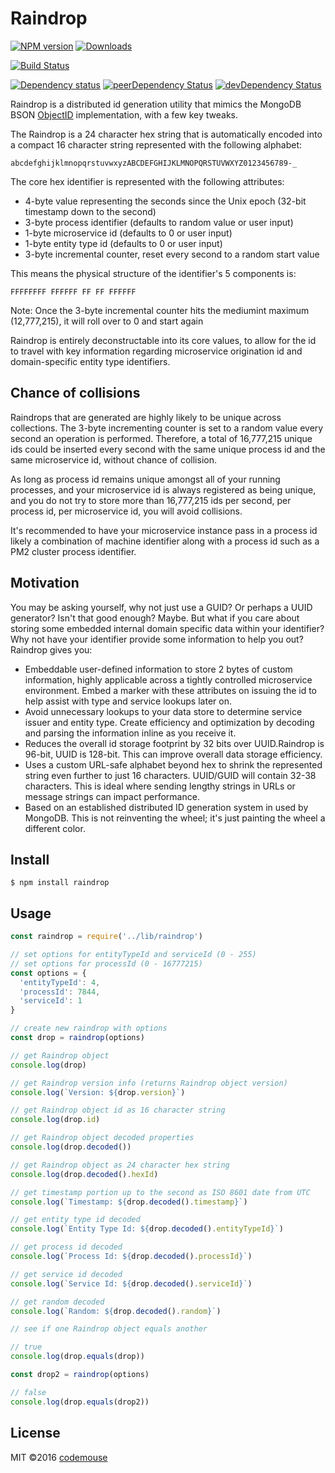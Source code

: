 # Raindrop

[![NPM version][npm-image]][npm-url] [![Downloads][downloads-image]][npm-url] 

[![Build Status][travis-image]][travis-url] 

[![Dependency status][daviddm-image]][daviddm-url] 
[![peerDependency Status][daviddm-peer-image]][daviddm-peer-url]
[![devDependency Status][daviddm-dev-image]][daviddm-dev-url]

Raindrop is a distributed id generation utility that mimics the MongoDB BSON [ObjectID](http://docs.mongodb.org/manual/reference/object-id/#ObjectIDs-BSONObjectIDSpecification) implementation, with a few key tweaks.

The Raindrop is a 24 character hex string that is automatically encoded into a compact 16 character string represented with the following alphabet:

```
abcdefghijklmnopqrstuvwxyzABCDEFGHIJKLMNOPQRSTUVWXYZ0123456789-_
```

The core hex identifier is represented with the following attributes:

* 4-byte value representing the seconds since the Unix epoch (32-bit timestamp down to the second)
* 3-byte process identifier (defaults to random value or user input)
* 1-byte microservice id (defaults to 0 or user input)
* 1-byte entity type id (defaults to 0 or user input)
* 3-byte incremental counter, reset every second to a random start value

This means the physical structure of the identifier's 5 components is:
```
FFFFFFFF FFFFFF FF FF FFFFFF
```

Note: Once the 3-byte incremental counter hits the mediumint maximum (12,777,215), it will roll over to 0 and start again

Raindrop is entirely deconstructable into its core values, to allow for the id to travel with key information regarding microservice origination id and domain-specific entity type identifiers.

## Chance of collisions
Raindrops that are generated are highly likely to be unique across collections. The 3-byte incrementing counter is set to a random value every second an operation is performed. Therefore, a total of 16,777,215 unique ids could be inserted every second with the same unique process id and the same microservice id, without chance of collision.
  
As long as process id remains unique amongst all of your running processes, and your microservice id is always registered as being unique, and you do not try to store more than 16,777,215 ids per second, per process id, per microservice id, you will avoid collisions.

It's recommended to have your microservice instance pass in a process id likely a combination of machine identifier along with a process id such as a PM2 cluster process identifier.

## Motivation
You may be asking yourself, why not just use a GUID? Or perhaps a UUID generator? Isn't that good enough?  Maybe. But what if you care about storing some embedded internal domain specific data within your identifier? Why not have your identifier provide some information to help you out?  Raindrop gives you:

* Embeddable user-defined information to store 2 bytes of custom information, highly applicable across a tightly controlled microservice environment. Embed a marker with these attributes on issuing the id to help assist with type and service lookups later on.
* Avoid unnecessary lookups to your data store to determine service issuer and entity type. Create efficiency and optimization by decoding and parsing the information inline as you receive it.
* Reduces the overall id storage footprint by 32 bits over UUID.Raindrop is 96-bit, UUID is 128-bit. This can improve overall data storage efficiency.
* Uses a custom URL-safe alphabet beyond hex to shrink the represented string even further to just 16 characters. UUID/GUID will contain 32-38 characters. This is ideal where sending lengthy strings in URLs or message strings can impact performance.
* Based on an established distributed ID generation system in used by MongoDB. This is not reinventing the wheel; it's just painting the wheel a different color.

## Install
    $ npm install raindrop

## Usage
```javascript
const raindrop = require('../lib/raindrop')

// set options for entityTypeId and serviceId (0 - 255)
// set options for processId (0 - 16777215)
const options = {
  'entityTypeId': 4,
  'processId': 7844,
  'serviceId': 1
}

// create new raindrop with options
const drop = raindrop(options)

// get Raindrop object
console.log(drop)

// get Raindrop version info (returns Raindrop object version)
console.log(`Version: ${drop.version}`)

// get Raindrop object id as 16 character string
console.log(drop.id)

// get Raindrop object decoded properties
console.log(drop.decoded())

// get Raindrop object as 24 character hex string
console.log(drop.decoded().hexId)

// get timestamp portion up to the second as ISO 8601 date from UTC
console.log(`Timestamp: ${drop.decoded().timestamp}`)

// get entity type id decoded
console.log(`Entity Type Id: ${drop.decoded().entityTypeId}`)

// get process id decoded
console.log(`Process Id: ${drop.decoded().processId}`)

// get service id decoded
console.log(`Service Id: ${drop.decoded().serviceId}`)

// get random decoded
console.log(`Random: ${drop.decoded().random}`)

// see if one Raindrop object equals another

// true
console.log(drop.equals(drop))

const drop2 = raindrop(options)

// false
console.log(drop.equals(drop2))
```

## License

MIT ©2016 [codemouse](http://codemouse.com)

[npm-url]: https://npmjs.org/package/raindrop
[downloads-image]: http://img.shields.io/npm/dm/raindrop.svg
[npm-image]: http://img.shields.io/npm/v/raindrop.svg
[travis-image]: http://img.shields.io/travis/codemouse/raindrop.svg
[travis-url]: https://travis-ci.org/codemouse/raindrop
[daviddm-image]: https://david-dm.org/codemouse/raindrop.svg
[daviddm-url]: https://david-dm.org/codemouse/raindrop
[daviddm-peer-image]: https://david-dm.org/codemouse/raindrop/peer-status.svg
[daviddm-peer-url]: https://david-dm.org/codemouse/raindrop#info=peerDependencies
[daviddm-dev-image]: https://david-dm.org/codemouse/raindrop/dev-status.svg
[daviddm-dev-url]: https://david-dm.org/codemouse/raindrop#info=devDependencies
